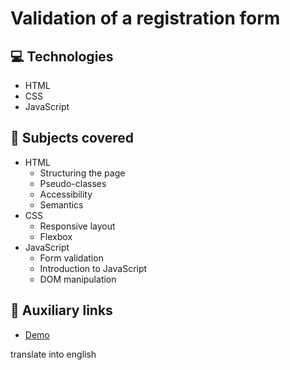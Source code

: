 <h1>Validation of a registration form</h1>

## 💻 Technologies
- HTML
- CSS
- JavaScript

## 💬 Subjects covered
- HTML
     - Structuring the page
     - Pseudo-classes
     - Accessibility
     - Semantics
- CSS
     - Responsive layout
     - Flexbox
- JavaScript
     - Form validation
     - Introduction to JavaScript
     - DOM manipulation

## 🔗 Auxiliary links
- [Demo](https://formulario001.vercel.app/)

translate into english
